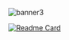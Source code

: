
![banner3](https://github.com/alecomparini-dev/alecomparini-dev/assets/76792477/98b7fb43-6089-48b5-a16c-489a9cf2524a)

[![Readme Card](https://github-readme-stats.vercel.app/api/pin/?username=alecomparini-dev&repo=Smaapper&show_owner=false)](https://github.com/alecomparini-dev/Smaapper)
